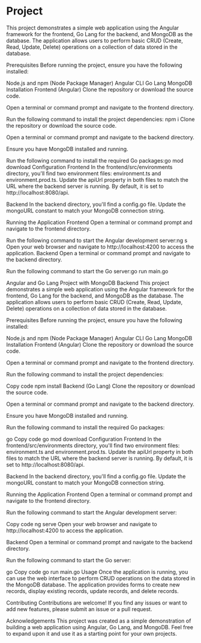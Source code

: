 # Project
This project demonstrates a simple web application using the Angular framework for the frontend, Go Lang for the backend, and MongoDB as the database. The application allows users to perform basic CRUD (Create, Read, Update, Delete) operations on a collection of data stored in the database.

Prerequisites
Before running the project, ensure you have the following installed:

Node.js and npm (Node Package Manager)
Angular CLI
Go Lang
MongoDB
Installation
Frontend (Angular)
Clone the repository or download the source code.

Open a terminal or command prompt and navigate to the frontend directory.

Run the following command to install the project dependencies: npm i
Clone the repository or download the source code.

Open a terminal or command prompt and navigate to the backend directory.

Ensure you have MongoDB installed and running.

Run the following command to install the required Go packages:go mod download
Configuration
Frontend
In the frontend/src/environments directory, you'll find two environment files: environment.ts and environment.prod.ts. Update the apiUrl property in both files to match the URL where the backend server is running. By default, it is set to http://localhost:8080/api.

Backend
In the backend directory, you'll find a config.go file. Update the mongoURL constant to match your MongoDB connection string.

Running the Application
Frontend
Open a terminal or command prompt and navigate to the frontend directory.

Run the following command to start the Angular development server:ng s
Open your web browser and navigate to http://localhost:4200 to access the application.
Backend
Open a terminal or command prompt and navigate to the backend directory.

Run the following command to start the Go server:go run main.go

Angular and Go Lang Project with MongoDB Backend
This project demonstrates a simple web application using the Angular framework for the frontend, Go Lang for the backend, and MongoDB as the database. The application allows users to perform basic CRUD (Create, Read, Update, Delete) operations on a collection of data stored in the database.

Prerequisites
Before running the project, ensure you have the following installed:

Node.js and npm (Node Package Manager)
Angular CLI
Go Lang
MongoDB
Installation
Frontend (Angular)
Clone the repository or download the source code.

Open a terminal or command prompt and navigate to the frontend directory.

Run the following command to install the project dependencies:

Copy code
npm install
Backend (Go Lang)
Clone the repository or download the source code.

Open a terminal or command prompt and navigate to the backend directory.

Ensure you have MongoDB installed and running.

Run the following command to install the required Go packages:

go
Copy code
go mod download
Configuration
Frontend
In the frontend/src/environments directory, you'll find two environment files: environment.ts and environment.prod.ts. Update the apiUrl property in both files to match the URL where the backend server is running. By default, it is set to http://localhost:8080/api.

Backend
In the backend directory, you'll find a config.go file. Update the mongoURL constant to match your MongoDB connection string.

Running the Application
Frontend
Open a terminal or command prompt and navigate to the frontend directory.

Run the following command to start the Angular development server:

Copy code
ng serve
Open your web browser and navigate to http://localhost:4200 to access the application.

Backend
Open a terminal or command prompt and navigate to the backend directory.

Run the following command to start the Go server:

go
Copy code
go run main.go
Usage
Once the application is running, you can use the web interface to perform CRUD operations on the data stored in the MongoDB database. The application provides forms to create new records, display existing records, update records, and delete records.

Contributing
Contributions are welcome! If you find any issues or want to add new features, please submit an issue or a pull request.

Acknowledgements
This project was created as a simple demonstration of building a web application using Angular, Go Lang, and MongoDB. Feel free to expand upon it and use it as a starting point for your own projects.
